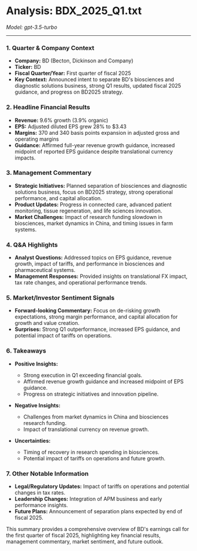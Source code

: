 # Analysis: BDX_2025_Q1.txt

*Model: gpt-3.5-turbo*

---

### 1. Quarter & Company Context
- **Company:** BD (Becton, Dickinson and Company)
- **Ticker:** BD
- **Fiscal Quarter/Year:** First quarter of fiscal 2025
- **Key Context:** Announced intent to separate BD's biosciences and diagnostic solutions business, strong Q1 results, updated fiscal 2025 guidance, and progress on BD2025 strategy.

### 2. Headline Financial Results
- **Revenue:** 9.6% growth (3.9% organic)
- **EPS:** Adjusted diluted EPS grew 28% to $3.43
- **Margins:** 370 and 340 basis points expansion in adjusted gross and operating margins
- **Guidance:** Affirmed full-year revenue growth guidance, increased midpoint of reported EPS guidance despite translational currency impacts.

### 3. Management Commentary
- **Strategic Initiatives:** Planned separation of biosciences and diagnostic solutions business, focus on BD2025 strategy, strong operational performance, and capital allocation.
- **Product Updates:** Progress in connected care, advanced patient monitoring, tissue regeneration, and life sciences innovation.
- **Market Challenges:** Impact of research funding slowdown in biosciences, market dynamics in China, and timing issues in farm systems.

### 4. Q&A Highlights
- **Analyst Questions:** Addressed topics on EPS guidance, revenue growth, impact of tariffs, and performance in biosciences and pharmaceutical systems.
- **Management Responses:** Provided insights on translational FX impact, tax rate changes, and operational performance trends.

### 5. Market/Investor Sentiment Signals
- **Forward-looking Commentary:** Focus on de-risking growth expectations, strong margin performance, and capital allocation for growth and value creation.
- **Surprises:** Strong Q1 outperformance, increased EPS guidance, and potential impact of tariffs on operations.

### 6. Takeaways
- **Positive Insights:**
  - Strong execution in Q1 exceeding financial goals.
  - Affirmed revenue growth guidance and increased midpoint of EPS guidance.
  - Progress on strategic initiatives and innovation pipeline.

- **Negative Insights:**
  - Challenges from market dynamics in China and biosciences research funding.
  - Impact of translational currency on revenue growth.

- **Uncertainties:**
  - Timing of recovery in research spending in biosciences.
  - Potential impact of tariffs on operations and future growth.

### 7. Other Notable Information
- **Legal/Regulatory Updates:** Impact of tariffs on operations and potential changes in tax rates.
- **Leadership Changes:** Integration of APM business and early performance insights.
- **Future Plans:** Announcement of separation plans expected by end of fiscal 2025.

This summary provides a comprehensive overview of BD's earnings call for the first quarter of fiscal 2025, highlighting key financial results, management commentary, market sentiment, and future outlook.